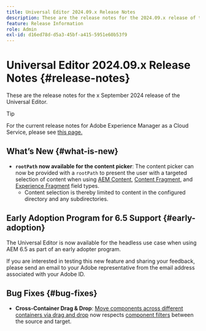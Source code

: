 ```yaml
---
title: Universal Editor 2024.09.x Release Notes
description: These are the release notes for the 2024.09.x release of the Universal Editor.
feature: Release Information
role: Admin
exl-id: d16ed78d-d5a3-45bf-a415-5951e60b53f9
---
```


# Universal Editor 2024.09.x Release Notes {#release-notes}

These are the release notes for the x September 2024 release of the Universal Editor.

>[!TIP]
>
>For the current release notes for Adobe Experience Manager as a Cloud Service, please see [this page.](/help/release-notes/release-notes-cloud/release-notes-current.md)

## What’s New {#what-is-new}

* **`rootPath` now available for the content picker**: The content picker can now be provided with a `rootPath` to present the user with a targeted selection of content when using [AEM Content,](/help/implementing/universal-editor/field-types.md#aem-content) [Content Fragment,](/help/implementing/universal-editor/field-types.md#content-fragment) and [Experience Fragment](/help/implementing/universal-editor/field-types.md#experience-fragment) field types.
  * Content selection is thereby limited to content in the configured directory and any subdirectories.

## Early Adoption Program for 6.5 Support {#early-adoption}

The Universal Editor is now available for the headless use case when using AEM 6.5 as part of an early adopter program.

If you are interested in testing this new feature and sharing your feedback, please send an email to your Adobe representative from the email address associated with your Adobe ID. 

## Bug Fixes {#bug-fixes}

* **Cross-Container Drag &amp; Drop**: [Move components across different containers via drag and drop](/help/sites-cloud/authoring/universal-editor/authoring.md#reordering-components) now respects [component filters](/help/implementing/universal-editor/customizing.md#filtering-components) between the source and target.
